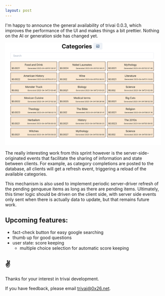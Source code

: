 ```yaml
---
layout: post
---
```


I'm happy to announce the general availability of trivai 0.0.3, which improves
the performance of the UI and makes things a bit prettier. Nothing on the AI
or generation side has changed yet.

<img src="/_screenshots/trivai-003.png">

The really interesting work from this sprint however is the server-side-originated
events that facilitate the sharing of information and state between clients. For
example, as category completions are posted to the database, all clients will get
a refresh event, triggering a reload of the available categories.

This mechanism is also used to implement periodic server-driver refresh of the
pending genqueue items as long as there are pending items. Ultimately, this timer
logic should be driven on the client side, with server side events only sent when
there is actually data to update, but that remains future work.

## Upcoming features:
  * fact-check button for easy google searching
  * thumb up for good questions
  * user state: score keeping
    * multiple choice selection for automatic score keeping

## ✌️

Thanks for your interest in trivai development.

If you have feedback, please email trivai@0x26.net.
